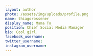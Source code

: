 ```yaml
---
layout: author
photo: /assets/img/uploads/profile.png
name: thiagorossener
display_name: Mama To
position: Chief Social Media Manager
bio: Cool girl.
facebook_username: 
twitter_username: 
instagram_username: 
---
```


